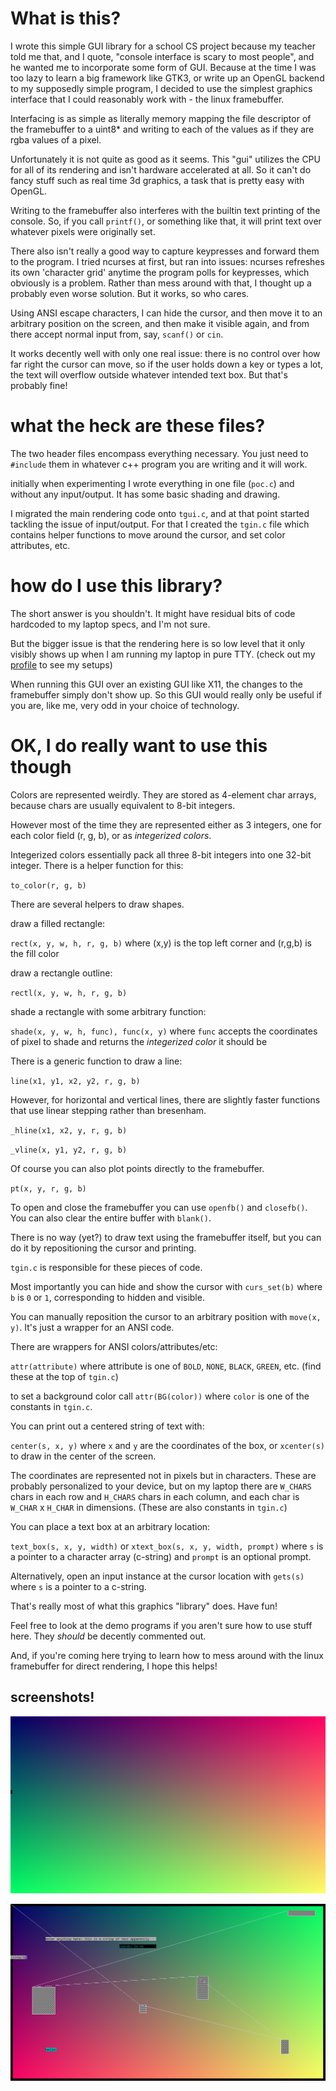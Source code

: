 # What is this?

I wrote this simple GUI library for a school CS project
because my teacher told me that, and I quote,
"console interface is scary to most people", and he wanted
me to incorporate some form of GUI. Because at the time I was
too lazy to learn a big framework like GTK3, or write up an
OpenGL backend to my supposedly simple program, I decided to
use the simplest graphics interface that I could reasonably
work with - the linux framebuffer.

Interfacing is as simple as literally memory mapping the file
descriptor of the framebuffer to a uint8\* and writing to each
of the values as if they are rgba values of a pixel.

Unfortunately it is not quite as good as it seems. This "gui"
utilizes the CPU for all of its rendering and isn't hardware
accelerated at all. So it can't do fancy stuff such as real
time 3d graphics, a task that is pretty easy with OpenGL.

Writing to the framebuffer also interferes with the builtin
text printing of the console. So, if you call `printf()`, or
something like that, it will print text over whatever pixels
were originally set.

There also isn't really a good way to capture keypresses
and forward them to the program. I tried ncurses at first, but
ran into issues: ncurses refreshes its own 'character grid'
anytime the program polls for keypresses, which obviously is
a problem. Rather than mess around with that, I thought up
a probably even worse solution. But it works, so who cares.

Using ANSI escape characters, I can hide the cursor, and then
move it to an arbitrary position on the screen, and then make
it visible again, and from there accept normal input from, say,
`scanf()` or `cin`.

It works decently well with only one real issue: there is no
control over how far right the cursor can move, so if the user
holds down a key or types a lot, the text will overflow outside
whatever intended text box. But that's probably fine!

# what the heck are these files?

The two header files encompass everything necessary.
You just need to `#include` them in whatever c++ program
you are writing and it will work.

initially when experimenting I wrote everything in one file
(`poc.c`) and without any input/output. It has some basic
shading and drawing.

I migrated the main rendering code onto `tgui.c`, and at that
point started tackling the issue of input/output. For that I
created the `tgin.c` file which contains helper functions
to move around the cursor, and set color attributes, etc.

# how do I use this library?

The short answer is you shouldn't. It might have residual
bits of code hardcoded to my laptop specs, and I'm not sure.

But the bigger issue is that the rendering here is so low
level that it only visibly shows up when I am running my
laptop in pure TTY. (check out my [profile](https://github.com/vmhl87)
to see my setups)

When running this GUI over an existing GUI like X11, the changes
to the framebuffer simply don't show up. So this GUI would really
only be useful if you are, like me, very odd in your choice of
technology.

# OK, I do really want to use this though

Colors are represented weirdly. They are stored as 4-element char
arrays, because chars are usually equivalent to 8-bit integers.

However most of the time they are represented either as 3 integers,
one for each color field (r, g, b), or as *integerized colors*.

Integerized colors essentially pack all three 8-bit integers into
one 32-bit integer. There is a helper function for this:

`to_color(r, g, b)`

There are several helpers to draw shapes.


draw a filled rectangle:

`rect(x, y, w, h, r, g, b)` where (x,y) is the top left corner
and (r,g,b) is the fill color


draw a rectangle outline:

`rectl(x, y, w, h, r, g, b)`


shade a rectangle with some arbitrary function:

`shade(x, y, w, h, func), func(x, y)` where `func` accepts the coordinates
of pixel to shade and returns the *integerized color* it should be


There is a generic function to draw a line:

`line(x1, y1, x2, y2, r, g, b)`


However, for horizontal and vertical lines, there are slightly faster
functions that use linear stepping rather than bresenham.

`_hline(x1, x2, y, r, g, b)`

`_vline(x, y1, y2, r, g, b)`


Of course you can also plot points directly to the framebuffer.

`pt(x, y, r, g, b)`


To open and close the framebuffer you can use `openfb()` and `closefb()`.
You can also clear the entire buffer with `blank()`.


There is no way (yet?) to draw text using the framebuffer itself, but
you can do it by repositioning the cursor and printing.

`tgin.c` is responsible for these pieces of code.


Most importantly you can hide and show the cursor with `curs_set(b)`
where `b` is `0` or `1`, corresponding to hidden and visible.


You can manually reposition the cursor to an arbitrary position with
`move(x, y)`. It's just a wrapper for an ANSI code.


There are wrappers for ANSI colors/attributes/etc:

`attr(attribute)` where attribute is one of `BOLD`, `NONE`, `BLACK`,
`GREEN`, etc. (find these at the top of `tgin.c`)

to set a background color call `attr(BG(color))` where `color` is one
of the constants in `tgin.c`.


You can print out a centered string of text with:

`center(s, x, y)` where `x` and `y` are the coordinates of the box,
or `xcenter(s)` to draw in the center of the screen.

The coordinates are represented not in pixels but in characters.
These are probably personalized to your device, but on my laptop there are
`W_CHARS` chars in each row and `H_CHARS` chars in each column, and each char
is `W_CHAR` x `H_CHAR` in dimensions. (These are also constants in `tgin.c`)


You can place a text box at an arbitrary location:

`text_box(s, x, y, width)` or `xtext_box(s, x, y, width, prompt)` where `s`
is a pointer to a character array (c-string) and `prompt` is an optional
prompt.

Alternatively, open an input instance at the cursor location with
`gets(s)` where `s` is a pointer to a c-string.


That's really most of what this graphics "library" does. Have fun!


Feel free to look at the demo programs if you aren't sure how to use
stuff here. They *should* be decently commented out.

And, if you're coming here trying to learn how to mess around with the
linux framebuffer for direct rendering, I hope this helps!

## screenshots!

![poc](assets/poc.png)

![demo](assets/demo.png)
